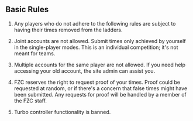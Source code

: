 ## Basic Rules

1. Any players who do not adhere to the following rules are subject to having their times removed from the ladders.

1. Joint accounts are not allowed. Submit times only achieved by yourself in the single-player modes. This is an individual competition; it's not meant for teams.

1. Multiple accounts for the same player are not allowed. If you need help accessing your old account, the site admin can assist you.

1. FZC reserves the right to request proof of your times. Proof could be requested at random, or if there's a concern that false times might have been submitted. Any requests for proof will be handled by a member of the FZC staff.

1. Turbo controller functionality is banned.
